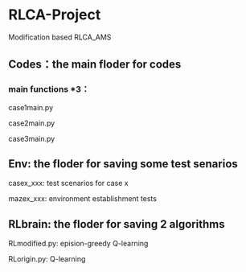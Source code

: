 # RLCA-Project
Modification based RLCA_AMS

## Codes：the main floder for codes

### main functions *3：  
case1main.py
    
case2main.py
    
case3main.py
    
## Env: the floder for saving some test senarios
    
casex_xxx: test scenarios for case x 
    
mazex_xxx: environment establishment tests
    
## RLbrain: the floder for saving 2 algorithms
  
RLmodified.py: epision-greedy Q-learning
  
RLorigin.py: Q-learning
